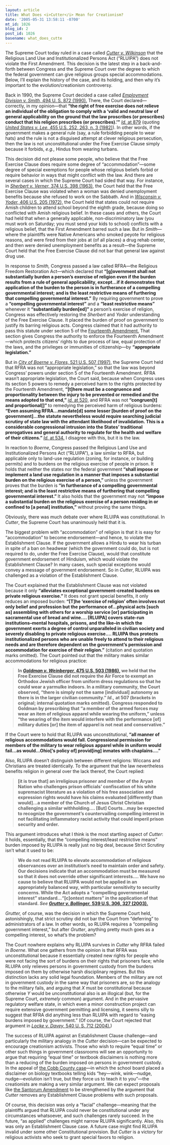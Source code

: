 ```yaml
---
layout: article
title: What Does <i>Cutter</i> Mean for Creationism?
date: '2005-05-31 13:58:11 -0700'
mt_id: 1026
blog_id: 2
post_id: 1026
basename: what_does_cutte
---
```

The Supreme Court today ruled in a case called <a href="http://straylight.law.cornell.edu/supct/html/03-9877.ZO.html"><i>Cutter v. Wilkinson</i></a> that the Religious Land Use and Institutionalized Persons Act (“RLUIPA”) does not violate the First Amendment. This decision is the latest step in a back-and-forth between Congress and the Supreme Court over the degree to which the federal government can give religious groups special accommodations. Below, I’ll explain the history of the case, and its holding, and then why it’s important to the evolution/creationism controversy.

<!--more-->

Back in 1990, the Supreme Court decided a case called <i><a href="http://caselaw.lp.findlaw.com/scripts/getcase.pl?navby=case&court=us&vol=494&page=872">Employment Division v. Smith,</i> 494 U. S. 872 (1990).</a>  There, the Court declared—correctly, in my opinion—that <b>“the right of free exercise does not relieve an individual of the obligation to comply with a ‘valid and neutral law of general applicability on the ground that the law proscribes (or prescribes) conduct that his religion prescribes (or proscribes).’”</b> <i><a href="http://caselaw.lp.findlaw.com/scripts/getcase.pl?navby=case&court=us&vol=494&page=872#879">Id.</i> at 879</a> (quoting <i><a href="http://caselaw.lp.findlaw.com/scripts/getcase.pl?navby=case&court=us&vol=455&page=252#263">United States v. Lee,</i> 455 U.S. 252, 263, n. 3 (1982)</a>). In other words, if the government makes a general rule (say, a rule forbidding people to wear hats) and the rule is not a disguised attempt at clever religious persecution, then the law is not unconstitutional under the Free Exercise Clause simply because it forbids,<i> e.g.,</i> Hindus from wearing turbans.

This decision did not please some people, who believe that the Free Exercise Clause does require some degree of “accommodation”—some degree of special exemptions for people whose religious beliefs forbid or require behavior in ways that might conflict with the law. And there are several cases in which the Supreme Court had sided that way. For instance, in<i> <a href="http://caselaw.lp.findlaw.com/scripts/getcase.pl?navby=case&court=us&vol=374&page=398">Sherbert v. Verner,</i> 374 U.S. 398 (1963),</a> the Court held that the Free Exercise Clause was violated when a woman was denied unemployment benefits because she refused to work on the Sabbath. And in <i><a href="http://caselaw.lp.findlaw.com/scripts/getcase.pl?navby=case&court=us&vol=406&page=205">Wisconsin v. Yoder,</i> 406 U.S. 205 (1972),</a> the Court held that states could not require Amish children to attend school beyond the eighth grade, because doing so conflicted with Amish religious belief. In these cases and others, the Court had held that when a generally applicable, non-discriminatory law (you must work on Saturday; you must send your kids to school) conflicts with a religious belief, that the First Amendment barred such a law. But in<i> Smith</i>—where the plaintiffs were Native Americans who smoked peyote for religious reasons, and were fired from their jobs at (of all places) a drug rehab center, and then were denied unemployment benefits as a result—the Supreme Court held that the Free Exercise Clause did not bar that general law against drug use.

In response to<i> Smith,</i> Congress passed a law called RFRA—the Religious Freedom Restoration Act—which declared that<b> “[g]overnment shall not substantially burden a person’s exercise of religion even if the burden results from a rule of general applicability, except...if it demonstrates that application of the burden to the person is in furtherance of a compelling governmental interest; and is the least restrictive means of furthering that compelling governmental interest.”</b> By requiring government to prove a<b> “compelling governmental interest”</b> and a <b>“least restrictive means”</b> whenever it <b>“substantially burden[ed]” </b>a person’s exercise of religion, Congress was effectively restoring the<i> Sherbert </i>and <i>Yoder </i>understanding of the Free Exercise Clause. It placed the burden of proof on government to justify its barring religious acts. Congress claimed that it had authority to pass this statute under section 5 of the <a href="http://caselaw.lp.findlaw.com/data/constitution/amendment14/">Fourteenth Amendment.</a> That section gives Congress the authority to enforce the Fourteenth Amendment—which protects citizens’ rights to due process of law, equal protection of the laws, and the privileges or immunities of citizenship—by <b>“appropriate legislation.”</b>

But in <i><a href="http://caselaw.lp.findlaw.com/scripts/getcase.pl?navby=case&court=us&vol=521&page=507">City of Boerne v. Flores,</i> 521 U.S. 507 (1997),</a> the Supreme Court held that RFRA was not “appropriate legislation,” so that the law was beyond Congress’ powers under section 5 of the Fourteenth Amendment. RFRA wasn’t appropriate legislation, the Court said, because when Congress uses its section 5 powers to remedy a perceived harm to the rights protected by the Fourteenth Amendment, <b>“[t]here must be a congruence and proportionality between the injury to be prevented or remedied and the means adopted to that end,”</b> <i><a href="http://caselaw.lp.findlaw.com/scripts/getcase.pl?navby=case&court=us&vol=521&page=507#520">id. </i>at 520,</a> and RFRA was not<b> “congruen[t] and proportional[]” </b>to remedying the perceived harm of religious burdens: <b>“Even assuming RFRA...mandate[d] some lesser [burden of proof on the government]...the statute nevertheless would require searching judicial scrutiny of state law with the attendant likelihood of invalidation. This is a considerable congressional intrusion into the States’ traditional prerogatives and general authority to regulate for the health and welfare of their citizens.” <i></b><a href="http://caselaw.lp.findlaw.com/scripts/getcase.pl?navby=case&court=us&vol=521&page=507#534">Id. </i>at 534.</a> I disagree with this, but it is the law.

In reaction to <i>Boerne</i>, Congress passed the Religious Land Use and Institutionalized Persons Act (“RLUIPA”), a law similar to RFRA, but applicable only to land-use regulation (zoning, for instance, or building permits) and to burdens on the religious exercise of people in prison. It holds that neither the states nor the federal government<b> “shall impose or implement a land use regulation in a manner that imposes a substantial burden on the religious exercise of a person,” </b>unless the government proves that the burden is<b> “in furtherance of a compelling governmental interest; and is the least restrictive means of furthering that compelling governmental interest.” </b>It also holds that the government may not <b>“impose a substantial burden on the religious exercise of a person residing in or confined to [a penal] institution,”</b> without proving the same things.

Obviously, there was much debate over where RLUIPA was constitutional. In <i>Cutter</i>, the Supreme Court has unanimously held that it is.

The biggest problem with “accommodation” of religion is that it is easy for “accommodation” to become endorsement—and hence, to violate the Establishment Clause. If the government allows a Hindu to wear his turban in spite of a ban on headwear (which the government could do, but is not required to do, under the Free Exercise Clause), would that constitute government endorsement of Hinduism, which would violate the Establishment Clause? In many cases, such special exceptions would convey a message of government endorsement. So in <i>Cutter</i>, RLUIPA was challenged as a violation of the Establishment Clause. 

The Court explained that the Establishment Clause was not violated because it only <b>“alleviates exceptional government-created burdens on private religious exercise.” </b>It does not grant special benefits, it only reduces an imposed burden:<b> “[T]he ‘exercise of religion’ often involves not only belief and profession but the performance of...physical acts [such as] assembling with others for a worship service [or] participating in sacramental use of bread and wine.... [RLUIPA] covers state-run institutions–mental hospitals, prisons, and the like–in which the government exerts a degree of control unparalleled in civilian society and severely disabling to private religious exercise.... RLUIPA thus protects institutionalized persons who are unable freely to attend to their religious needs and are therefore dependent on the government’s permission and accommodation for exercise of their religion.”</b> (citation and quotation marks omitted). The Court pointed out that the military makes similar accommodations for religious practice:<blockquote><b>In <i><a href="http://caselaw.lp.findlaw.com/scripts/getcase.pl?navby=case&court=us&vol=475&page=503">Goldman v. Weinberger, </i>475 U.S. 503 (1986),</a> we held that the Free Exercise Clause did not require the Air Force to exempt an Orthodox Jewish officer from uniform dress regulations so that he could wear a yarmulke indoors. In a military community, the Court observed, “there is simply not the same [individual] autonomy as there is in the larger civilian community.” <i>Id.,</i> at 507 (brackets in original; internal quotation marks omitted). Congress responded to Goldman by prescribing that “a member of the armed forces may wear an item of religious apparel while wearing the uniform,” unless “the wearing of the item would interfere with the performance [of] military duties [or] the item of apparel is not neat and conservative.”</blockquote></b>

If the Court were to hold that RLUIPA was unconstitutional,<b> “all manner of religious accommodations would fall. Congressional permission for members of the military to wear religious apparel while in uniform would fail...as would...Ohio[’s policy of] provid[ing] inmates with chaplains....” </b>

Also, RLUIPA doesn’t distinguish between different religions: Wiccans and Christians are treated identically. To the argument that the law nevertheless benefits religion in general over the lack thereof, the Court replied: <blockquote><b>[it is true that] an irreligious prisoner and member of the Aryan Nation who challenges prison officials’ confiscation of his white supremacist literature as a violation of his free association and expression rights would have his claims evaluated [differently than would]...a member of the Church of Jesus Christ Christian challenging a similar withholding.... [But] Courts...may be expected to recognize the government’s countervailing compelling interest in not facilitating inflammatory racist activity that could imperil prison security and order.</b></blockquote>

This argument introduces what I think is the most startling aspect of <i>Cutter</i>: it holds, essentially, that the “compelling interest/least restrictive means” burden imposed by RLUIPA is really just no big deal, because Strict Scrutiny isn’t what it used to be:<blockquote><b>We do not read RLUIPA to elevate accommodation of religious observances over an institution’s need to maintain order and safety. Our decisions indicate that an accommodation must be measured so that it does not override other significant interests.... We have no cause to believe that RLUIPA would not be applied in an appropriately balanced way, with particular sensitivity to security concerns. While the Act adopts a “compelling governmental interest” standard...“[c]ontext matters” in the application of that standard. <i>See <a href="http://straylight.law.cornell.edu/supct/html/02-241.ZO.html">Grutter v. Bollinger,</i> 539 U.S. 306, 327 (2003).</a></blockquote></b>

<i>Grutter,</i> of course, was the decision in which the Supreme Court held, astonishingly, that strict scrutiny did not bar the Court from “deferring” to administrators of a law. In other words, so RLUIPA requires a “compelling government interest,” but after <i>Grutter</i>, anything pretty much goes as a compelling interest, so what’s the problem?

The Court nowhere explains why RLUIPA survives in <i>Cutter </i>why RFRA failed in <i>Boerne</i>. What one gathers from the opinion is that RFRA was unconstitutional because it essentially created new rights for people who were not facing the sort of burdens on their rights that prisoners face; while RLUIPA only relieves persons in government custody from the burdens imposed on them by otherwise harsh disciplinary regimes. But this distinction lacks any solid legal foundation. Members of the military are not in government custody in the same way that prisoners are, so the analogy to the military fails, and arguing that <i>X</i> must be constitutional because otherwise <i>Y</i> would be unconstitutional also is an illogical (but, for the Supreme Court, <i>extremely </i>common) argument. And in the pervasive regulatory welfare state, in which even a minor construction project can require extensive government permitting and licensing, it seems silly to suggest that RFRA did anything less than RLUIPA with regard to “easing burdens imposed by government.” (Of course, the Court rejected that argument in <i><a href="http://straylight.law.cornell.edu/supct/html/02-1315.ZO.html">Locke v. Davey, </i>540 U. S. 712 (2004).</a>)

The success of RLUIPA against an Establishment Clause challenge—and particularly the military analogy in the <i>Cutter </i>decision—can be expected to encourage creationism activists. Those who wish to require “equal time” or other such things in government classrooms will see an opportunity to argue that requiring “equal time” or textbook disclaimers is nothing more than a reducing of the burden imposed on persons in government custody. In the appeal of <a href="http://www.pandasthumb.org/pt-archives/000738.html">the Cobb County case</a>—in which the school board placed a disclaimer on biology textbooks telling kids “hey—wink, wink—nudge, nudge—evolution isn’t true, but they force us to teach it to you”—the creationists are making a very similar argument. We can expect proposals like <a href="http://www.ncseweb.org/resources/articles/2981_ncse_compilation_on_santorum_a_6_13_2002.asp">the Santorum Amendment</a> to be strengthened by the argument that <i>Cutter </i>removes any Establishment Clause problems with such proposals.

Of course, this decision was only a “facial” challenge—meaning that the plaintiffs argued that RLUIPA could never be constitutional under any circumstances whatsoever, and such challenges rarely succeed. In the future, “as applied” challenges might narrow RLUIPA significantly. Also, this was only an Establishment Clause case. A future case might find RLUIPA invalid under some other Constitutional provision. But <i>Cutter </i>is a victory for religious activists who seek to grant special favors to religion.
